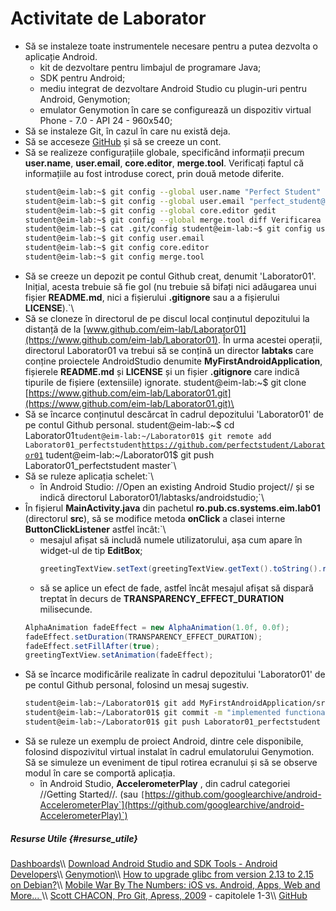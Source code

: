 # Activitate de Laborator 

- Să se instaleze toate instrumentele necesare pentru a putea dezvolta o aplicație Android.
  - kit de dezvoltare pentru limbajul de programare Java;
  - SDK pentru Android;
  - mediu integrat de dezvoltare Android Studio cu plugin-uri pentru Android, Genymotion;
  - emulator Genymotion în care se configurează un dispozitiv virtual Phone - 7.0 - API 24 - 960x540;
- Să se instaleze Git, în cazul în care nu există deja.
- Să se acceseze [GitHub](http://www.github.com) și să se creeze un cont.
- Să se realizeze configurațiile globale, specificând informații precum **user.name**, **user.email**, **core.editor**, **merge.tool**. Verificați faptul că informațiile au fost introduse corect, prin două metode diferite. 
   ```Bash
   student@eim-lab:~$ git config --global user.name "Perfect Student"
   student@eim-lab:~$ git config --global user.email "perfect_student@cti.pub.ro"
   student@eim-lab:~$ git config --global core.editor gedit
   student@eim-lab:~$ git config --global merge.tool diff Verificarea valorii pe care o au variabilele de configurare poate fi realizată în mai multe moduri: student@eim-lab:~$ git config --list
   student@eim-lab:~$ cat .git/config student@eim-lab:~$ git config user.name
   student@eim-lab:~$ git config user.email
   student@eim-lab:~$ git config core.editor
   student@eim-lab:~$ git config merge.tool
   ```
- Să se creeze un depozit pe contul Github creat, denumit 'Laborator01'. Inițial, acesta trebuie să fie gol (nu trebuie să bifați nici adăugarea unui fișier **README.md**, nici a fișierului **.gitignore** sau a a fișierului **LICENSE**).`\
- Să se cloneze în directorul de pe discul local conținutul depozitului la distanță de la [www.github.com/eim-lab/Laborator01](https://www.github.com/eim-lab/Laborator01). În urma acestei operații, directorul Laborator01 va trebui să se conțină un director **labtaks** care conține proiectele AndroidStudio denumite **MyFirstAndroidApplication**, fișierele **README.md** și **LICENSE** și un fișier **.gitignore** care indică tipurile de fișiere (extensiile) ignorate. student@eim-lab:~$ git clone [https://www.github.com/eim-lab/Laborator01.git](https://www.github.com/eim-lab/Laborator01.git)\
- Să se încarce conținutul descărcat în cadrul depozitului 'Laborator01' de pe contul Github personal.  student@eim-lab:~$ cd Laborator01`
tudent@eim-lab:~/Laborator01$ git remote add Laborator01_perfectstudent `[`https://github.com/perfectstudent/Laborator01`](https://github.com/perfectstudent/Laborator01)
tudent@eim-lab:~/Laborator01$ git push Laborator01_perfectstudent master`\
- Să se ruleze aplicația schelet:`\
  - în Android Studio: //Open an existing Android Studio project// și se indică directorul Laborator01/labtasks/androidstudio;`\
- În fișierul **MainActivity.java** din pachetul **ro.pub.cs.systems.eim.lab01** (directorul **src**), să se modifice metoda **onClick** a clasei interne **ButtonClickListener** astfel încât:`\
  - mesajul afișat să includă numele utilizatorului, așa cum apare în widget-ul de tip **EditBox**;
       ```java
       greetingTextView.setText(greetingTextView.getText().toString().replace("xxx", "\n"+userNameEditText.getText()));
       ```
  - să se aplice un efect de fade, astfel încât mesajul afișat să dispară treptat în decurs de **TRANSPARENCY_EFFECT_DURATION** milisecunde.  
   ```java
   AlphaAnimation fadeEffect = new AlphaAnimation(1.0f, 0.0f);
   fadeEffect.setDuration(TRANSPARENCY_EFFECT_DURATION);
   fadeEffect.setFillAfter(true);
   greetingTextView.setAnimation(fadeEffect);
   ```
- Să se încarce modificările realizate în cadrul depozitului 'Laborator01' de pe contul Github personal, folosind un mesaj sugestiv.
   ```bash
   student@eim-lab:~/Laborator01$ git add MyFirstAndroidApplication/src/ro/pub/cs/systems/eim/lab01.MainActivity.java
   student@eim-lab:~/Laborator01$ git commit -m "implemented functionality for customized message and fade effect"
   student@eim-lab:~/Laborator01$ git push Laborator01_perfectstudent master
   ```
- Să se ruleze un exemplu de proiect Android, dintre cele disponibile, folosind dispozivitul virtual instalat în cadrul emulatorului Genymotion. Să se simuleze un eveniment de tipul rotirea ecranului și să se observe modul în care se comportă aplicația.
  - în Android Studio, **AccelerometerPlay** , din cadrul categoriei //Getting Started//. (sau `[`https://github.com/googlearchive/android-AccelerometerPlay`](https://github.com/googlearchive/android-AccelerometerPlay)`)

##### Resurse Utile {#resurse_utile}

[Dashboards](http://developer.android.com/about/dashboards/index.html)\\\\
[Download Android Studio and SDK Tools - Android
Developers](http://developer.android.com/sdk/index.html)\\\\
[Genymotion](https://www.genymotion.com)\\\\ [How to upgrade
glibc from version 2.13 to 2.15 on
Debian?](http://stackoverflow.com/questions/10863613/how-to-upgrade-glibc-from-version-2-13-to-2-15-on-debian)\\\\
[Mobile War By The Numbers: iOS vs. Android, Apps, Web and More...
](http://www.mobilespoon.net/2015/02/mobile-war-by-numbers-ios-vs-android.html)\\\\
[Scott CHACON, Pro Git, Apress,
2009](http://git-scm.com/book) - capitolele 1-3\\\\
[GitHub](https://github.com/)